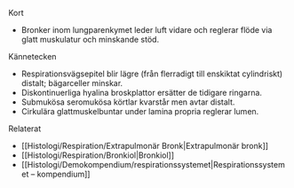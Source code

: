 Kort
- Bronker inom lungparenkymet leder luft vidare och reglerar flöde via glatt muskulatur och minskande stöd.

Kännetecken
- Respirationsvägsepitel blir lägre (från flerradigt till enskiktat cylindriskt) distalt; bägarceller minskar.
- Diskontinuerliga hyalina broskplattor ersätter de tidigare ringarna.
- Submukösa seromukösa körtlar kvarstår men avtar distalt.
- Cirkulära glattmuskelbuntar under lamina propria reglerar lumen.

Relaterat
- [[Histologi/Respiration/Extrapulmonär Bronk|Extrapulmonär bronk]]
- [[Histologi/Respiration/Bronkiol|Bronkiol]]
- [[Histologi/Demokompendium/respirationssystemet|Respirationssystemet – kompendium]]
